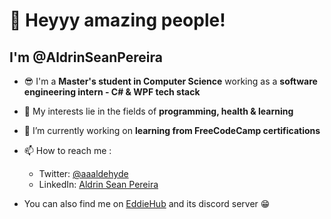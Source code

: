 # 👋 Heyyy amazing people!
## I'm @AldrinSeanPereira

- 😎 I'm a **Master's student in Computer Science** working as a **software engineering intern - C# & WPF tech stack** 
- 👀 My interests lie in the fields of **programming, health & learning**
- 🌱 I’m currently working on **learning from FreeCodeCamp certifications**

- 📫 How to reach me :
  - Twitter: [@aaaldehyde](https://twitter.com/aaaldehyde)
  - LinkedIn: [Aldrin Sean Pereira](https://www.linkedin.com/in/aldrinseanpereira/)
- You can also find me on [EddieHub](https://github.com/EddieHubCommunity?view_as=public) and its discord server 😁

<!---
AldrinSeanPereira/AldrinSeanPereira is a ✨ special ✨ repository because its `README.md` (this file) appears on your GitHub profile.
You can click the Preview link to take a look at your changes.
--->
